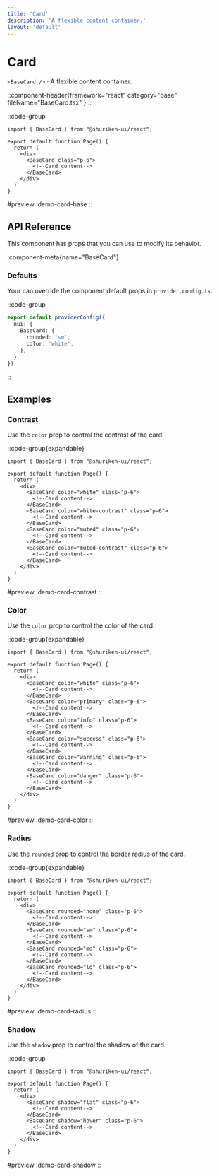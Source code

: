 ```yaml
---
title: 'Card'
description: 'A flexible content container.'
layout: 'default'
---
```


# Card

`<BaseCard />` · A flexible content container.

::component-header{framework="react" category="base" fileName="BaseCard.tsx" }
::

::code-group

```tsx [DemoCardBase.tsx]
import { BaseCard } from "@shuriken-ui/react";

export default function Page() {
  return (
    <div>
      <BaseCard class="p-6">
        <!--Card content-->
      </BaseCard>
    </div>
  )
}
```

#preview
:demo-card-base
::


## API Reference

This component has props that you can use to modify its behavior.

:component-meta{name="BaseCard"}

### Defaults

Your can override the component default props in `provider.config.ts`.

::code-group

```ts [provider.config.ts]
export default providerConfig({
  nui: {
    BaseCard: {
      rounded: 'sm',
      color: 'white',
    },
  }
})
```
::

## Examples

### Contrast

Use the `color` prop to control the contrast of the card.

::code-group{expandable}

```tsx [DemoCardContrast.tsx]
import { BaseCard } from "@shuriken-ui/react";

export default function Page() {
  return (
    <div>
      <BaseCard color="white" class="p-6">
        <!--Card content-->
      </BaseCard>
      <BaseCard color="white-contrast" class="p-6">
        <!--Card content-->
      </BaseCard>
      <BaseCard color="muted" class="p-6">
        <!--Card content-->
      </BaseCard>
      <BaseCard color="muted-contrast" class="p-6">
        <!--Card content-->
      </BaseCard>
    </div>
  )
}
```

#preview
:demo-card-contrast
::

### Color

Use the `color` prop to control the color of the card.

::code-group{expandable}

```tsx [DemoCardColor.tsx]
import { BaseCard } from "@shuriken-ui/react";

export default function Page() {
  return (
    <div>
      <BaseCard color="white" class="p-6">
        <!--Card content-->
      </BaseCard>
      <BaseCard color="primary" class="p-6">
        <!--Card content-->
      </BaseCard>
      <BaseCard color="info" class="p-6">
        <!--Card content-->
      </BaseCard>
      <BaseCard color="success" class="p-6">
        <!--Card content-->
      </BaseCard>
      <BaseCard color="warning" class="p-6">
        <!--Card content-->
      </BaseCard>
      <BaseCard color="danger" class="p-6">
        <!--Card content-->
      </BaseCard>
    </div>
  )
}
```

#preview
:demo-card-color
::

### Radius

Use the `rounded` prop to control the border radius of the card.

::code-group{expandable}

```tsx [DemoCardRadius.tsx]
import { BaseCard } from "@shuriken-ui/react";

export default function Page() {
  return (
    <div>
      <BaseCard rounded="none" class="p-6">
        <!--Card content-->
      </BaseCard>
      <BaseCard rounded="sm" class="p-6">
        <!--Card content-->
      </BaseCard>
      <BaseCard rounded="md" class="p-6">
        <!--Card content-->
      </BaseCard>
      <BaseCard rounded="lg" class="p-6">
        <!--Card content-->
      </BaseCard>
    </div>
  )
}
```

#preview
:demo-card-radius
::

### Shadow

Use the `shadow` prop to control the shadow of the card.

::code-group

```tsx [DemoCardShadow.tsx]
import { BaseCard } from "@shuriken-ui/react";

export default function Page() {
  return (
    <div>
      <BaseCard shadow="flat" class="p-6">
        <!--Card content-->
      </BaseCard>
      <BaseCard shadow="hover" class="p-6">
        <!--Card content-->
      </BaseCard>
    </div>
  )
}
```

#preview
:demo-card-shadow
::


